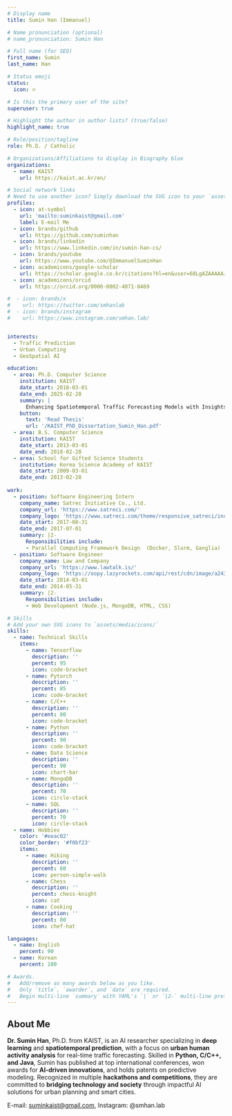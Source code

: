 ```yaml
---
# Display name
title: Sumin Han (Immanuel)

# Name pronunciation (optional)
# name_pronunciation: Sumin Han

# Full name (for SEO)
first_name: Sumin
last_name: Han

# Status emoji
status:
  icon: 🔥

# Is this the primary user of the site?
superuser: true

# Highlight the author in author lists? (true/false)
highlight_name: true

# Role/position/tagline
role: Ph.D. / Catholic

# Organizations/Affiliations to display in Biography blox
organizations:
  - name: KAIST
    url: https://kaist.ac.kr/en/

# Social network links
# Need to use another icon? Simply download the SVG icon to your `assets/media/icons/` folder.
profiles:
  - icon: at-symbol
    url: 'mailto:suminkaist@gmail.com'
    label: E-mail Me
  - icon: brands/github
    url: https://github.com/suminhan
  - icon: brands/linkedin
    url: https://www.linkedin.com/in/sumin-han-cs/
  - icon: brands/youtube
    url: https://www.youtube.com/@ImmanuelSuminHan
  - icon: academicons/google-scholar
    url: https://scholar.google.co.kr/citations?hl=en&user=68LgAZAAAAAJ
  - icon: academicons/orcid
    url: https://orcid.org/0000-0002-4071-8469

#  - icon: brands/x
#    url: https://twitter.com/smhanlab
#  - icon: brands/instagram
#    url: https://www.instagram.com/smhan.lab/


interests:
  - Traffic Prediction
  - Urban Computing
  - GeoSpatial AI

education:
  - area: Ph.D. Computer Science
    institution: KAIST
    date_start: 2018-03-01
    date_end: 2025-02-28
    summary: |
      Enhancing Spatiotemporal Traffic Forecasting Models with Insights from Urban Human Activity
    button:
      text: 'Read Thesis'
      url: '/KAIST_PhD_Dissertation_Sumin_Han.pdf'
  - area: B.S. Computer Science
    institution: KAIST
    date_start: 2013-03-01
    date_end: 2018-02-28
  - area: School for Gifted Science Students
    institution: Korea Science Academy of KAIST
    date_start: 2009-03-01
    date_end: 2013-02-28
   
work:
  - position: Software Engineering Intern
    company_name: Satrec Initiative Co., Ltd.
    company_url: 'https://www.satreci.com/'
    company_logo: 'https://www.satreci.com/theme/responsive_satreci/include/img/top_logo_c.svg'
    date_start: 2017-08-31
    date_end: 2017-07-01
    summary: |2-
      Responsibilities include:
      - Parallel Computing Framework Design  (Docker, Slurm, Ganglia)
  - position: Software Engineer
    company_name: Law and Company
    company_url: 'https://www.lawtalk.is/'
    company_logo: 'https://oopy.lazyrockets.com/api/rest/cdn/image/a2430b0f-e9fd-4f7c-ad33-84ec88abdbc3.png'
    date_start: 2014-03-01
    date_end: 2014-05-31
    summary: |2-
      Responsibilities include:
      - Web Development (Node.js, MongoDB, HTML, CSS)

# Skills
# Add your own SVG icons to `assets/media/icons/`
skills:
  - name: Technical Skills
    items:
      - name: Tensorflow
        description: ''
        percent: 95
        icon: code-bracket
      - name: Pytorch
        description: ''
        percent: 85
        icon: code-bracket
      - name: C/C++
        description: ''
        percent: 80
        icon: code-bracket
      - name: Python
        description: ''
        percent: 90
        icon: code-bracket
      - name: Data Science
        description: ''
        percent: 90
        icon: chart-bar
      - name: MongoDB
        description: ''
        percent: 70
        icon: circle-stack
      - name: SQL
        description: ''
        percent: 70
        icon: circle-stack
  - name: Hobbies
    color: '#eeac02'
    color_border: '#f0bf23'
    items:
      - name: Hiking
        description: ''
        percent: 60
        icon: person-simple-walk
      - name: Chess
        description: ''
        percent: chess-knight
        icon: cat
      - name: Cooking
        description: ''
        percent: 80
        icon: chef-hat

languages:
  - name: English
    percent: 90
  - name: Korean
    percent: 100

# Awards.
#   Add/remove as many awards below as you like.
#   Only `title`, `awarder`, and `date` are required.
#   Begin multi-line `summary` with YAML's `|` or `|2-` multi-line prefix and indent 2 spaces below.
---
```


## About Me

**Dr. Sumin Han**, Ph.D. from KAIST, is an AI researcher specializing in **deep learning** and **spatiotemporal prediction**, with a focus on **urban human activity analysis** for real-time traffic forecasting. Skilled in **Python, C/C++, and Java**, Sumin has published at top international conferences, won awards for **AI-driven innovations**, and holds patents on predictive modeling. Recognized in multiple **hackathons and competitions**, they are committed to **bridging technology and society** through impactful AI solutions for urban planning and smart cities.

E-mail: suminkaist@gmail.com, Instagram: @smhan.lab
